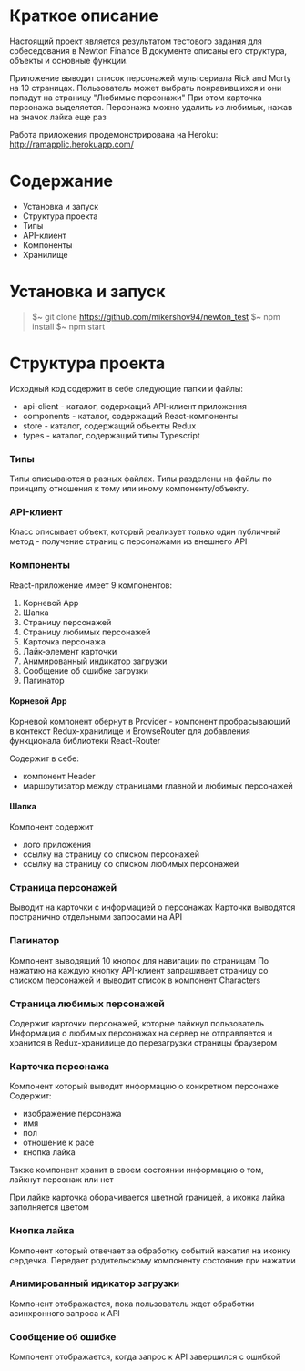 Краткое описание
========================================================================================
Настоящий проект является результатом тестового задания для собеседования в Newton Finance
В документе описаны его структура, объекты и основные функции.

Приложение выводит список персонажей мультсериала Rick and Morty на 10 страницах.
Пользователь может выбрать понравившихся и они попадут на страницу "Любимые персонажи"
При этом карточка персонажа выделяется. Персонажа можно удалить из любимых, нажав на значок лайка еще раз

Работа приложения продемонстрирована на Heroku:
http://ramapplic.herokuapp.com/

Содержание
========================================================================================
- Установка и запуск
- Структура проекта
- Типы
- API-клиент
- Компоненты
- Хранилище

Установка и запуск
=======================================================================================
  >$~ git clone https://github.com/mikershov94/newton_test
  >$~ npm install
  >$~ npm start

Структура проекта
=======================================================================================
Исходный код содержит в себе следующие папки и файлы:
- api-client - каталог, содержащий API-клиент приложения
- components - каталог, содержащий React-компоненты
- store - каталог, содержащий объекты Redux
- types - каталог, содержащий типы Typescript


### Типы

Типы описываются в разных файлах. Типы разделены на файлы по принципу отношения к тому или иному компоненту/объекту.


### API-клиент

Класс описывает объект, который реализует только один публичный метод - получение страниц с персонажами из внешнего API

### Компоненты

React-приложение имеет 9 компонентов:
1. Корневой App
2. Шапка
3. Страницу персонажей
4. Страницу любимых персонажей
5. Карточка персонажа
6. Лайк-элемент карточки
7. Анимированный индикатор загрузки
8. Сообщение об ошибке загрузки
9. Пагинатор

#### Корневой App
Корневой компонент обернут в Provider - компонент пробрасывающий в контекст Redux-хранилище и BrowseRouter для добавления функционала библиотеки React-Router

Содержит в себе:
- компонент Header
- маршрутизатор между страницами главной и любимых персонажей

#### Шапка

Компонент содержит
- лого приложения
- ссылку на страницу со списком персонажей
- ссылку на страницу со списком любимых персонажей

### Страница персонажей

Выводит на карточки с информацией о персонажах
Карточки выводятся постранично отдельными запросами на API

### Пагинатор

Компонент выводящий 10 кнопок для навигации по страницам
По нажатию на каждую кнопку API-клиент запрашивает страницу со списком персонажей и выводит список в компонент Characters

### Страница любимых персонажей

Содержит карточки персонажей, которые лайкнул пользователь
Информация о любимых персонажах на сервер не отправляется и хранится в Redux-хранилище до перезагрузки страницы браузером

### Карточка персонажа

Компонент который выводит информацию о конкретном персонаже
Содержит:
- изображение персонажа
- имя
- пол
- отношение к расе
- кнопка лайка

Также компонент хранит в своем состоянии информацию о том, лайкнут персонаж или нет

При лайке карточка оборачивается цветной границей, а иконка лайка заполняется цветом

### Кнопка лайка

Компонент который отвечает за обработку событий нажатия на иконку сердечка. Передает родительскому компоненту состояние при нажатии

### Анимированный идикатор загрузки

Компонент отображается, пока пользователь ждет обработки асинхронного запроса к API

### Сообщение об ошибке

Компонент отображается, когда запрос к API завершился с ошибкой

